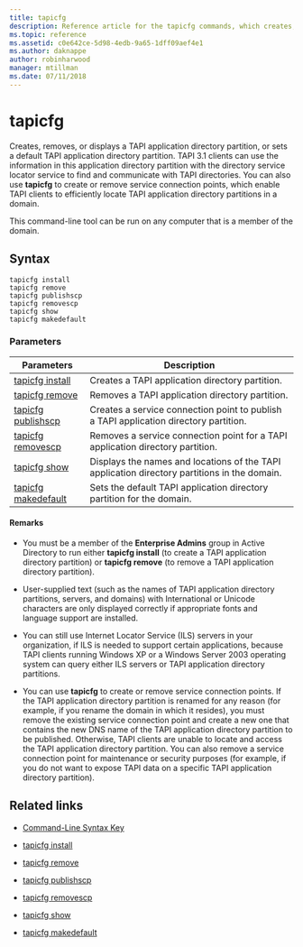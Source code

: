 ```yaml
---
title: tapicfg
description: Reference article for the tapicfg commands, which creates, removes, or displays a TAPI application directory partition, or sets a default TAPI application directory partition.
ms.topic: reference
ms.assetid: c0e642ce-5d98-4edb-9a65-1dff09aef4e1
ms.author: daknappe
author: robinharwood
manager: mtillman
ms.date: 07/11/2018
---
```


# tapicfg



Creates, removes, or displays a TAPI application directory partition, or sets a default TAPI application directory partition. TAPI 3.1 clients can use the information in this application directory partition with the directory service locator service to find and communicate with TAPI directories. You can also use **tapicfg** to create or remove service connection points, which enable TAPI clients to efficiently locate TAPI application directory partitions in a domain.

This command-line tool can be run on any computer that is a member of the domain.

## Syntax

```
tapicfg install
tapicfg remove
tapicfg publishscp
tapicfg removescp
tapicfg show
tapicfg makedefault
```

### Parameters

| Parameters | Description |
|--|--|
| [tapicfg install](tapicfg-install.md) | Creates a TAPI application directory partition. |
| [tapicfg remove](tapicfg-remove.md) | Removes a TAPI application directory partition.|
| [tapicfg publishscp](tapicfg-publishscp.md) | Creates a service connection point to publish a TAPI application directory partition. |
| [tapicfg removescp](tapicfg-removescp.md) | Removes a service connection point for a TAPI application directory partition. |
| [tapicfg show](tapicfg-show.md) | Displays the names and locations of the TAPI application directory partitions in the domain. |
| [tapicfg makedefault](tapicfg-makedefault.md) | Sets the default TAPI application directory partition for the domain. |

#### Remarks

- You must be a member of the **Enterprise Admins** group in Active Directory to run either **tapicfg install** (to create a TAPI application directory partition) or **tapicfg remove** (to remove a TAPI application directory partition).

- User-supplied text (such as the names of TAPI application directory partitions, servers, and domains) with International or Unicode characters are only displayed correctly if appropriate fonts and language support are installed.

- You can still use Internet Locator Service (ILS) servers in your organization, if ILS is needed to support certain applications, because TAPI clients running Windows XP or a Windows Server 2003 operating system can query either ILS servers or TAPI application directory partitions.

- You can use **tapicfg** to create or remove service connection points. If the TAPI application directory partition is renamed for any reason (for example, if you rename the domain in which it resides), you must remove the existing service connection point and create a new one that contains the new DNS name of the TAPI application directory partition to be published. Otherwise, TAPI clients are unable to locate and access the TAPI application directory partition. You can also remove a service connection point for maintenance or security purposes (for example, if you do not want to expose TAPI data on a specific TAPI application directory partition).

## Related links

- [Command-Line Syntax Key](command-line-syntax-key.md)

- [tapicfg install](tapicfg-install.md)

- [tapicfg remove](tapicfg-remove.md)

- [tapicfg publishscp](tapicfg-publishscp.md)

- [tapicfg removescp](tapicfg-removescp.md)

- [tapicfg show](tapicfg-show.md)

- [tapicfg makedefault](tapicfg-makedefault.md)
